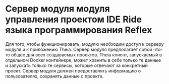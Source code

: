 # Сервер модуля модуля управления проектом IDE Ride языка программирования Reflex

Для того, чтобы функционировать,
модулю необходим доступ к серверу модуля и к приложению Theia.
Сервер модуля предполагает собой что-то общее для всех создаваемых проектов.
Theia клиент, запускаемый в отдельном Docker контейнере,
может хранить в себе только те данные и запускать только те сервисы,
которые отвечают за конкретный проект.
Сервер модуля должен предоставлять информацию о пользователях,
сохранять данные о проекте.